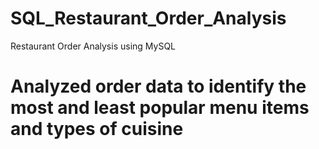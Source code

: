 # SQL_Restaurant_Order_Analysis
Restaurant Order Analysis using MySQL
# Analyzed order data to identify the most and least popular menu items and types of cuisine
